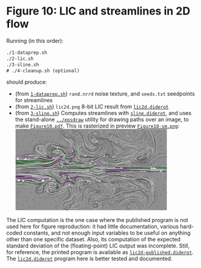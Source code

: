 # Figure 10: LIC and streamlines in 2D flow

Running (in this order):

	./1-dataprep.sh
	./2-lic.sh
	./3-sline.sh
	# ./4-cleanup.sh (optional)

should produce:

* (from [`1-dataprep.sh`](1-dataprep.sh)) `rand.nrrd` noise texture, and `seeds.txt` seedpoints for streamlines
* (from [`2-lic.sh`](2-lic.sh)) `lic2d.png` 8-bit LIC result from [`lic2d.diderot`](lic2d.diderot)
* (from [`3-sline.sh`](3-sline.sh)) Computes streamlines with [`sline.diderot`](sline.diderot), and uses
the stand-alone [`../epsdraw`](../epsdraw.c) utility for drawing paths over an image, to
make [`Figure10.pdf`](ref/Figure10.pdf). This is rasterized in preview [`Figure10-sm.png`](ref/Figure10-sm.png):  
![](ref/Figure10-sm.png "Figure 10 image")

The LIC computation is the one case where the published program is not
used here for figure reproduction: it had little documentation,
various hard-coded constants, and not enough input variables to be
useful on anything other than one specific dataset.  Also, its
computation of the expected standard deviation of the (floating-point) LIC output was
incomplete. Still, for reference, the printed program is available as
[`lic2d-published.diderot`](lic2d-published.diderot).  The
[`lic2d.diderot`](lic2d.diderot) program here is better tested and
documented.
